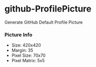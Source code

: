 # github-ProfilePicture
Generate GitHub Default Profile Picture

### Picture Info
- Size: 420x420
- Margin: 35
- Pixel Size: 70x70
- Pixel Matrix: 5x5